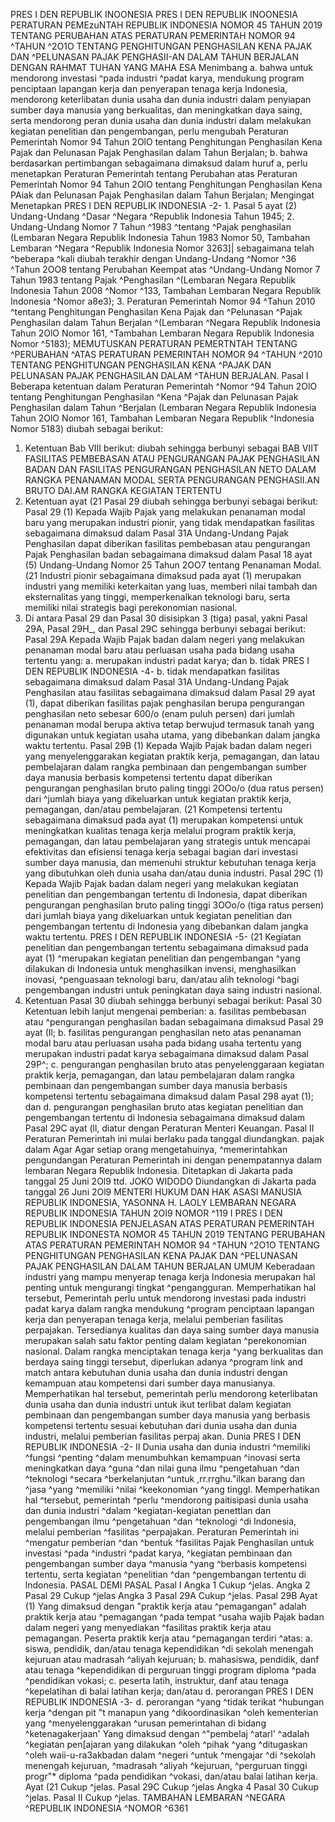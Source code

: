  PRES I DEN REPUBLIK INOONESIA PRES I DEN REPUBLIK INOONESIA PERATURAN PEMEzuNTAH REPUBLIK INDONESIA NOMOR 45 TAHUN 2019 TENTANG PERUBAHAN ATAS PERATURAN PEMERINTAH NOMOR 94 ^TAHUN ^2O1O TENTANG PENGHITUNGAN PENGHASILAN KENA PAJAK DAN ^PELUNASAN PAJAK PENGHASII-AN DALAM TAHUN BERJALAN
DENGAN RAHMAT TUHAN YANG MAHA ESA Menimbang a. bahwa untuk mendorong investasi ^pada industri ^padat karya, mendukung program penciptaan lapangan kerja dan penyerapan tenaga kerja Indonesia, mendorong keterlibatan dunia usaha dan dunia industri dalam penyiapan sumber daya manusia yang berkualitas, dan meningkatkan daya saing, serta mendorong peran dunia usaha dan dunia industri dalam melakukan kegiatan penelitian dan pengembangan, perlu mengubah Peraturan Pemerintah Nomor 94 Tahun 2OlO tentang Penghitungan Penghasilan Kena Pajak dan Pelunasan Pajak Penghasilan dalam Tahun Berjalan;
b. bahwa berdasarkan pertimbangan sebagaimana dimaksud dalam huruf a, perlu menetapkan Peraturan Pemerintah tentang Perubahan atas Peraturan Pemerintah Nomor 94 Tahun 2OlO tentang Penghitungan Penghasilan Kena PAiak dan Pelunasan Pajak Penghasilan dalam Tahun Berjalan; Mengingat Menetapkan PRES I DEN REPUBLIK INDONESIA -2- 1. Pasal 5 ayat (2) Undang-Undang ^Dasar ^Negara ^Republik Indonesia Tahun 1945;
2. Undang-Undang Nomor 7 Tahun ^1983 ^tentang ^Pajak penghasilan (Lembaran Negara Republik Indonesia Tahun 1983 Nomor 50, Tambahan Lembaran ^Negara ^Republik Indonesia Nomor 3263]| sebagaimana telah ^beberapa ^kali diubah terakhir dengan Undang-Undang ^Nomor ^36 ^Tahun 2OO8 tentang Perubahan Keempat atas ^Undang-Undang Nomor 7 Tahun 1983 tentang Pajak ^Penghasilan ^(Lembaran Negara Republik Indonesia Tahun 2008 ^Nomor ^133, Tambahan Lembaran Negara Republik Indonesia ^Nomor a8e3);
3. Peraturan Pemerintah Nomor 94 ^Tahun 2010 ^tentang Penghitungan Penghasilan Kena Pajak dan ^Pelunasan ^Pajak Penghasilan dalam Tahun Berjalan ^(Lembaran ^Negara Republik Indonesia Tahun 2OlO Nomor 161, ^Tambahan Lembaran Negara Republik Indonesia Nomor ^5183); MEMUTUSKAN PERATURAN PEMERTNTAH TENTANG ^PERUBAHAN ^ATAS PERATURAN PEMERINTAH NOMOR 94 ^TAHUN ^2010 TENTANG PENGHITUNGAN PENGHASILAN KENA ^PAJAK DAN PELUNASAN PAJAK PENGHASILAN DALAM ^TAHUN BERJALAN.
Pasal I
Beberapa ketentuan dalam Peraturan Pemerintah ^Nomor ^94 Tahun 2OlO tentang Penghitungan Penghasilan ^Kena ^Pajak dan Pelunasan Pajak Penghasilan dalam Tahun ^Berjalan (Lembaran Negara Republik Indonesia Tahun 2OlO Nomor 161, Tambahan Lembaran Negara Republik ^Indonesia Nomor 5183) diubah sebagai berikut:
1. Ketentuan Bab VIII berikut: diubah sehingga berbunyi sebagai
BAB VIIT FASILITAS PEMBEBASAN ATAU PENGURANGAN PAJAK PENGHASILAN BADAN DAN FASILITAS PENGURANGAN PENGHASILAN NETO DALAM RANGKA PENANAMAN MODAL SERTA PENGURANGAN PENGHASII.AN BRUTO DAI.AM RANGKA KEGIATAN TERTENTU
2. Ketentuan ayat (21 Pasal 29 diubah sehingga berbunyi sebagai berikut: Pasal 29 (1) Kepada Wajib Pajak yang melakukan penanaman modal baru yang merupakan industri pionir, yang tidak mendapatkan fasilitas sebagaimana dimaksud dalam Pasal 31A Undang-Undang Pajak Penghasilan dapat diberikan fasilitas pembebasan atau pengurangan Pajak Penghasilan badan sebagaimana dimaksud dalam Pasal 18 ayat (5) Undang-Undang Nomor 25 Tahun 2OO7 tentang Penanaman Modal. (21 Industri pionir sebagaimana dimaksud pada ayat (1) merupakan industri yang memiliki keterkaitan yang luas, memberi nilai tambah dan eksternalitas yang tinggi, memperkenalkan teknologi baru, serta memiliki nilai strategis bagi perekonomian nasional.
3. Di antara Pasal 29 dan Pasal 30 disisipkan 3 (tiga) pasal, yakni Pasal 29A, Pasal 29H_, dan Pasal 29C sehingga berbunyi sebagai berikut:
Pasal 29A
Kepada Wajib Pajak badan dalam negeri yang melakukan penanaman modal baru atau perluasan usaha pada bidang usaha tertentu yang:
a. merupakan industri padat karya; dan
b. tidak PRES I DEN REPUBLIK INDONESIA -4- b. tidak mendapatkan fasilitas sebagaimana dimaksud dalam Pasal 31A Undang-Undang Pajak Penghasilan atau fasilitas sebagaimana dimaksud dalam Pasal 29 ayat (1), dapat diberikan fasilitas pajak penghasilan berupa pengurangan penghasilan neto sebesar 600/o (enam puluh persen) dari jumlah penanaman modal berupa aktiva tetap berwujud termasuk tanah yang digunakan untuk kegiatan usaha utama, yang dibebankan dalam jangka waktu tertentu. Pasal 29B (1) Kepada Wajib Pajak badan dalam negeri yang menyelenggarakan kegiatan praktik kerja, pemagangan, dan latau pembelajaran dalam rangka pembinaan dan pengembangan sumber daya manusia berbasis kompetensi tertentu dapat diberikan pengurangan penghasilan bruto paling tinggi 2OOo/o (dua ratus persen) dari ^jumlah biaya yang dikeluarkan untuk kegiatan praktik kerja, pemagangan, dan/atau pembelajaran. (21 Kompetensi tertentu sebagaimana dimaksud pada ayat (1) merupakan kompetensi untuk meningkatkan kualitas tenaga kerja melalui program praktik kerja, pemagangan, dan latau pembelajaran yang strategis untuk mencapai efektivitas dan efisiensi tenaga kerja sebagai bagian dari investasi sumber daya manusia, dan memenuhi struktur kebutuhan tenaga kerja yang dibutuhkan oleh dunia usaha dan/atau dunia industri. Pasal 29C (1) Kepada Wajib Pajak badan dalam negeri yang melakukan kegiatan penelitian dan pengembangan tertentu di Indonesia, dapat diberikan pengurangan penghasilan bruto paling tinggi 3OOo/o (tiga ratus persen) dari jumlah biaya yang dikeluarkan untuk kegiatan penelitian dan pengembangan tertentu di Indonesia yang dibebankan dalam jangka waktu tertentu. PRES I DEN REPUBLIK INDONESIA -5- (21 Kegiatan penelitian dan pengembangan tertentu sebagaimana dimaksud pada ayat (1) ^merupakan kegiatan penelitian dan pengembangan ^yang dilakukan di Indonesia untuk menghasilkan invensi, menghasilkan inovasi, ^penguasaan teknologi baru, dan/atau alih teknologi ^bagi pengembangan industri untuk peningkatan daya saing industri nasional.
4. Ketentuan Pasal 30 diubah sehingga berbunyi sebagai berikut:
Pasal 30
Ketentuan lebih lanjut mengenai pemberian:
a. fasilitas pembebasan atau ^pengurangan penghasilan badan sebagaimana dimaksud Pasal 29 ayat (Il;
b. fasilitas pengurangan penghasilan neto atas penanaman modal baru atau perluasan usaha pada bidang usaha tertentu yang merupakan industri padat karya sebagaimana dimaksud dalam Pasal 29P^;
c. pengurangan penghasilan bruto atas penyelenggaraan kegiatan praktik kerja, pemagangan, dan latau pembelajaran dalam rangka pembinaan dan pengembangan sumber daya manusia berbasis kompetensi tertentu sebagaimana dimaksud dalam Pasal 298 ayat (1); dan
d. pengurangan penghasilan bruto atas kegiatan penelitian dan pengembangan tertentu di Indonesia sebagaimana dimaksud dalam Pasal 29C ayat (ll, diatur dengan Peraturan Menteri Keuangan.
Pasal II
Peraturan Pemerintah ini mulai berlaku pada tanggal diundangkan. pajak dalam Agar
Agar setiap orang mengetahuinya, ^memerintahkan pengundangan Peraturan Pemerintah ini dengan penempatannya dalam lembaran Negara Republik Indonesia. Ditetapkan di Jakarta pada tanggal 25 Juni 2Ol9 ttd. JOKO WIDODO Diundangkan di Jakarta pada tanggal 26 Juni 2Ol9 MENTERI HUKUM DAN HAK ASASI MANUSIA REPUBLIK INDONESIA, YASONNA H. LAOLY LEMBARAN NEGARA REPUBLIK INDONESIA TAHUN 2OI9 NOMOR ^119 I PRES I DEN REPUBLIK INDONESIA PENJELASAN ATAS PERATURAN PEMERINTAH REPUBLIK INDONESTA NOMOR 45 TAHUN 2019 TENTANG PERUBAHAN ATAS PERATURAN PEMERINTAH NOMOR 94 ^TAHUN ^2O1O TENTANG PENGHITUNGAN PENGHASILAN KENA PAJAK DAN ^PELUNASAN PAJAK PENGHASILAN DALAM TAHUN BERJALAN UMUM Keberadaan industri yang mampu menyerap tenaga kerja Indonesia merupakan hal penting untuk mengurangi tingkat ^pengangguran. Memperhatikan hal tersebut, Pemerintah perlu untuk mendorong investasi pada industri padat karya dalam rangka mendukung ^program penciptaan lapangan kerja dan penyerapan tenaga kerja, melalui pemberian fasilitas perpajakan. Tersedianya kualitas dan daya saing sumber daya manusia merupakan salah satu faktor penting dalam kegiatan ^perekonomian nasional. Dalam rangka menciptakan tenaga kerja ^yang berkualitas dan berdaya saing tinggi tersebut, diperlukan adanya ^program link and match antara kebutuhan dunia usaha dan dunia industri dengan kemampuan atau kompetensi dari sumber daya manusianya. Memperhatikan hal tersebut, pemerintah perlu mendorong keterlibatan dunia usaha dan dunia industri untuk ikut terlibat dalam kegiatan pembinaan dan pengembangan sumber daya manusia yang berbasis kompetensi tertentu sesuai kebutuhan dari dunia usaha dan dunia industri, melalui pemberian fasilitas perpaj akan. Dunia PRES I DEN REPUBLIK INDONESIA -2- II Dunia usaha dan dunia industri ^memiliki ^fungsi ^penting ^dalam menumbuhkan kemampuan ^inovasi serta meningkatkan daya ^guna ^dan nilai guna ilmu ^pengetahuan ^dan ^teknologi ^secara ^berkelanjutan ^untuk ,rr.rrghu."ilkan barang dan ^jasa ^yang ^memiliki ^nilai ^keekonomian ^yang tinggl. Memperhatikan hal ^tersebut, pemerintah ^perlu ^mendorong paitisipasi dunia usaha dan dunia industri ^dalam ^kegiatan-kegiatan penettlan dan pengembangan ilmu ^pengetahuan ^dan ^teknologi ^di Indonesia, melalui pemberian ^fasilitas ^perpajakan. Peraturan Pemerintah ini ^mengatur pemberian ^dan ^bentuk ^fasilitas Pajak Penghasilan untuk investasi ^pada ^industri ^padat karya, ^kegiatan pembinaan dan pengembangan sumber daya ^manusia ^yang ^berbasis kompetensi tertentu, serta kegiatan ^penelitian ^dan ^pengembangan tertentu di lndonesia. PASAL DEMI PASAL Pasal I Angka 1 Cukup ^jelas. Angka 2 Pasal 29 Cukup ^jelas Angka 3 Pasal 29A Cukup ^jelas. Pasal 29B Ayat (1) Yang dimaksud dengan "praktik kerja atau ^pemagangan" adalah praktik kerja atau ^pemagangan ^pada tempat ^usaha wajib Pajak badan dalam negeri yang menyediakan ^fasilitas praktik kerja atau pemagangan. Peserta praktik kerja atau ^pemagangan terdiri ^atas:
a. siswa, pendidik, dan/atau tenaga kependidikan ^di sekolah menengah kejuruan atau madrasah ^aliyah kejuruan;
b. mahasiswa, pendidik, danf atau tenaga ^kependidikan di perguruan tinggi program diploma ^pada ^pendidikan vokasi;
c. peserta latih, instruktur, danf atau tenaga ^kepelatihan di balai latihan kerja; dan/atau
d. perorangan PRES I DEN REPUBLIK INDONESIA -3- d. perorangan ^yang ^tidak terikat ^hubungan kerja ^dengan pit "t manapun yang ^dikoordinasikan ^oleh kementerian yang ^menyelenggarakan ^urusan pemerintahan di bidang ^ketenagakerjaan' Yang dimaksud dengan ^"pembelaj ^atarl' ^adalah ^kegiatan pen[ajaran yang dilakukan ^oleh ^pihak ^yang ^ditugaskan ^oleh waii-u-ra3akbadan dalam ^negeri ^untuk ^mengajar ^di ^sekolah menengah kejuruan, ^madrasah ^aliyah ^kejuruan, ^perguruan tinggi progr"* diploma ^pada pendidikan ^vokasi, dan/atau balai latihan kerja. Ayat (21 Cukup ^jelas.
Pasal 29C
Cukup ^jelas Angka 4
Pasal 30
Cukup ^jelas.
Pasal II
Cukup ^jelas. TAMBAHAN LEMBARAN ^NEGARA ^REPUBLIK INDONESIA ^NOMOR ^6361